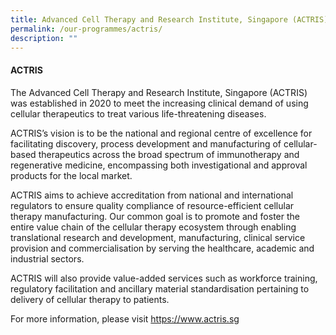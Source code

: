 ```yaml
---
title: Advanced Cell Therapy and Research Institute, Singapore (ACTRIS)
permalink: /our-programmes/actris/
description: ""
---
```


#### ACTRIS

The Advanced Cell Therapy and Research Institute, Singapore (ACTRIS) was established in 2020 to meet the increasing clinical demand of using cellular therapeutics to treat various life-threatening diseases.

ACTRIS’s vision is to be the national and regional centre of excellence for facilitating discovery, process development and manufacturing of cellular-based therapeutics across the broad spectrum of immunotherapy and regenerative medicine, encompassing both investigational and approval products for the local market.

ACTRIS aims to achieve accreditation from national and international regulators to ensure quality compliance of resource-efficient cellular therapy manufacturing. Our common goal is to promote and foster the entire value chain of the cellular therapy ecosystem through enabling translational research and development, manufacturing, clinical service provision and commercialisation by serving the healthcare, academic and industrial sectors.

ACTRIS will also provide value-added services such as workforce training, regulatory facilitation and ancillary material standardisation pertaining to delivery of cellular therapy to patients.

For more information, please visit https://www.actris.sg